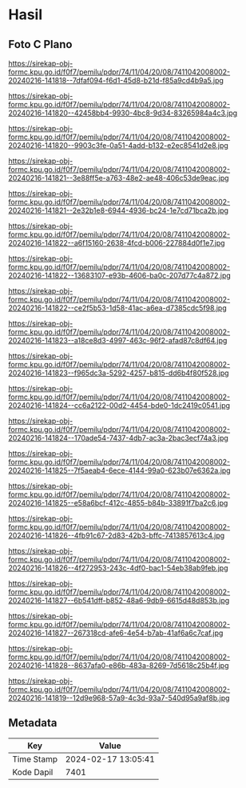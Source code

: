 # Hasil

## Foto C Plano

https://sirekap-obj-formc.kpu.go.id/f0f7/pemilu/pdpr/74/11/04/20/08/7411042008002-20240216-141818--7dfaf094-f6d1-45d8-b21d-f85a9cd4b9a5.jpg

https://sirekap-obj-formc.kpu.go.id/f0f7/pemilu/pdpr/74/11/04/20/08/7411042008002-20240216-141820--42458bb4-9930-4bc8-9d34-83265984a4c3.jpg

https://sirekap-obj-formc.kpu.go.id/f0f7/pemilu/pdpr/74/11/04/20/08/7411042008002-20240216-141820--9903c3fe-0a51-4add-b132-e2ec8541d2e8.jpg

https://sirekap-obj-formc.kpu.go.id/f0f7/pemilu/pdpr/74/11/04/20/08/7411042008002-20240216-141821--3e88ff5e-a763-48e2-ae48-406c53de9eac.jpg

https://sirekap-obj-formc.kpu.go.id/f0f7/pemilu/pdpr/74/11/04/20/08/7411042008002-20240216-141821--2e32b1e8-6944-4936-bc24-1e7cd71bca2b.jpg

https://sirekap-obj-formc.kpu.go.id/f0f7/pemilu/pdpr/74/11/04/20/08/7411042008002-20240216-141822--a6f15160-2638-4fcd-b006-227884d0f1e7.jpg

https://sirekap-obj-formc.kpu.go.id/f0f7/pemilu/pdpr/74/11/04/20/08/7411042008002-20240216-141822--13683107-e93b-4606-ba0c-207d77c4a872.jpg

https://sirekap-obj-formc.kpu.go.id/f0f7/pemilu/pdpr/74/11/04/20/08/7411042008002-20240216-141822--ce2f5b53-1d58-41ac-a6ea-d7385cdc5f98.jpg

https://sirekap-obj-formc.kpu.go.id/f0f7/pemilu/pdpr/74/11/04/20/08/7411042008002-20240216-141823--a18ce8d3-4997-463c-96f2-afad87c8df64.jpg

https://sirekap-obj-formc.kpu.go.id/f0f7/pemilu/pdpr/74/11/04/20/08/7411042008002-20240216-141823--f965dc3a-5292-4257-b815-dd6b4f80f528.jpg

https://sirekap-obj-formc.kpu.go.id/f0f7/pemilu/pdpr/74/11/04/20/08/7411042008002-20240216-141824--cc6a2122-00d2-4454-bde0-1dc2419c0541.jpg

https://sirekap-obj-formc.kpu.go.id/f0f7/pemilu/pdpr/74/11/04/20/08/7411042008002-20240216-141824--170ade54-7437-4db7-ac3a-2bac3ecf74a3.jpg

https://sirekap-obj-formc.kpu.go.id/f0f7/pemilu/pdpr/74/11/04/20/08/7411042008002-20240216-141825--7f5aeab4-6ece-4144-99a0-623b07e6362a.jpg

https://sirekap-obj-formc.kpu.go.id/f0f7/pemilu/pdpr/74/11/04/20/08/7411042008002-20240216-141825--e58a6bcf-412c-4855-b84b-33891f7ba2c6.jpg

https://sirekap-obj-formc.kpu.go.id/f0f7/pemilu/pdpr/74/11/04/20/08/7411042008002-20240216-141826--4fb91c67-2d83-42b3-bffc-7413857613c4.jpg

https://sirekap-obj-formc.kpu.go.id/f0f7/pemilu/pdpr/74/11/04/20/08/7411042008002-20240216-141826--4f272953-243c-4df0-bac1-54eb38ab9feb.jpg

https://sirekap-obj-formc.kpu.go.id/f0f7/pemilu/pdpr/74/11/04/20/08/7411042008002-20240216-141827--6b541dff-b852-48a6-9db9-6615d48d853b.jpg

https://sirekap-obj-formc.kpu.go.id/f0f7/pemilu/pdpr/74/11/04/20/08/7411042008002-20240216-141827--267318cd-afe6-4e54-b7ab-41af6a6c7caf.jpg

https://sirekap-obj-formc.kpu.go.id/f0f7/pemilu/pdpr/74/11/04/20/08/7411042008002-20240216-141828--8637afa0-e86b-483a-8269-7d5618c25b4f.jpg

https://sirekap-obj-formc.kpu.go.id/f0f7/pemilu/pdpr/74/11/04/20/08/7411042008002-20240216-141819--12d9e968-57a9-4c3d-93a7-540d95a9af8b.jpg


## Metadata

| Key        | Value               |
| ---------- | ------------------- |
| Time Stamp | 2024-02-17 13:05:41 |
| Kode Dapil | 7401                |



